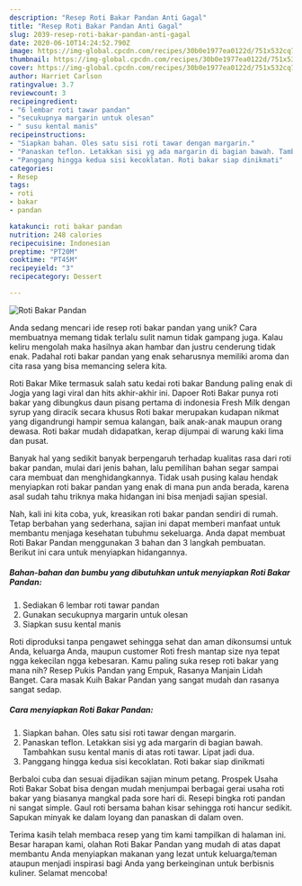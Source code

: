 ```yaml
---
description: "Resep Roti Bakar Pandan Anti Gagal"
title: "Resep Roti Bakar Pandan Anti Gagal"
slug: 2039-resep-roti-bakar-pandan-anti-gagal
date: 2020-06-10T14:24:52.790Z
image: https://img-global.cpcdn.com/recipes/30b0e1977ea0122d/751x532cq70/roti-bakar-pandan-foto-resep-utama.jpg
thumbnail: https://img-global.cpcdn.com/recipes/30b0e1977ea0122d/751x532cq70/roti-bakar-pandan-foto-resep-utama.jpg
cover: https://img-global.cpcdn.com/recipes/30b0e1977ea0122d/751x532cq70/roti-bakar-pandan-foto-resep-utama.jpg
author: Harriet Carlson
ratingvalue: 3.7
reviewcount: 3
recipeingredient:
- "6 lembar roti tawar pandan"
- "secukupnya margarin untuk olesan"
- " susu kental manis"
recipeinstructions:
- "Siapkan bahan. Oles satu sisi roti tawar dengan margarin."
- "Panaskan teflon. Letakkan sisi yg ada margarin di bagian bawah. Tambahkan susu kental manis di atas roti tawar. Lipat jadi dua."
- "Panggang hingga kedua sisi kecoklatan. Roti bakar siap dinikmati"
categories:
- Resep
tags:
- roti
- bakar
- pandan

katakunci: roti bakar pandan 
nutrition: 248 calories
recipecuisine: Indonesian
preptime: "PT20M"
cooktime: "PT45M"
recipeyield: "3"
recipecategory: Dessert

---
```



![Roti Bakar Pandan](https://img-global.cpcdn.com/recipes/30b0e1977ea0122d/751x532cq70/roti-bakar-pandan-foto-resep-utama.jpg)

Anda sedang mencari ide resep roti bakar pandan yang unik? Cara membuatnya memang tidak terlalu sulit namun tidak gampang juga. Kalau keliru mengolah maka hasilnya akan hambar dan justru cenderung tidak enak. Padahal roti bakar pandan yang enak seharusnya memiliki aroma dan cita rasa yang bisa memancing selera kita.

Roti Bakar Mike termasuk salah satu kedai roti bakar Bandung paling enak di Jogja yang lagi viral dan hits akhir-akhir ini. Dapoer Roti Bakar punya roti bakar yang dibungkus daun pisang pertama di indonesia Fresh Milk dengan syrup yang diracik secara khusus Roti bakar merupakan kudapan nikmat yang digandrungi hampir semua kalangan, baik anak-anak maupun orang dewasa. Roti bakar mudah didapatkan, kerap dijumpai di warung kaki lima dan pusat.

Banyak hal yang sedikit banyak berpengaruh terhadap kualitas rasa dari roti bakar pandan, mulai dari jenis bahan, lalu pemilihan bahan segar sampai cara membuat dan menghidangkannya. Tidak usah pusing kalau hendak menyiapkan roti bakar pandan yang enak di mana pun anda berada, karena asal sudah tahu triknya maka hidangan ini bisa menjadi sajian spesial.


Nah, kali ini kita coba, yuk, kreasikan roti bakar pandan sendiri di rumah. Tetap berbahan yang sederhana, sajian ini dapat memberi manfaat untuk membantu menjaga kesehatan tubuhmu sekeluarga. Anda dapat membuat Roti Bakar Pandan menggunakan 3 bahan dan 3 langkah pembuatan. Berikut ini cara untuk menyiapkan hidangannya.

<!--inarticleads1-->

##### Bahan-bahan dan bumbu yang dibutuhkan untuk menyiapkan Roti Bakar Pandan:

1. Sediakan 6 lembar roti tawar pandan
1. Gunakan secukupnya margarin untuk olesan
1. Siapkan  susu kental manis


Roti diproduksi tanpa pengawet sehingga sehat dan aman dikonsumsi untuk Anda, keluarga Anda, maupun customer Roti fresh mantap size nya tepat ngga kekecilan ngga kebesaran. Kamu paling suka resep roti bakar yang mana nih? Resep Pukis Pandan yang Empuk, Rasanya Manjain Lidah Banget. Cara masak Kuih Bakar Pandan yang sangat mudah dan rasanya sangat sedap. 

<!--inarticleads2-->

##### Cara menyiapkan Roti Bakar Pandan:

1. Siapkan bahan. Oles satu sisi roti tawar dengan margarin.
1. Panaskan teflon. Letakkan sisi yg ada margarin di bagian bawah. Tambahkan susu kental manis di atas roti tawar. Lipat jadi dua.
1. Panggang hingga kedua sisi kecoklatan. Roti bakar siap dinikmati


Berbaloi cuba dan sesuai dijadikan sajian minum petang. Prospek Usaha Roti Bakar Sobat bisa dengan mudah menjumpai berbagai gerai usaha roti bakar yang biasanya mangkal pada sore hari di. Resepi bingka roti pandan ni sangat simple. Gaul roti bersama bahan kisar sehingga roti hancur sedikit. Sapukan minyak ke dalam loyang dan panaskan di dalam oven. 

Terima kasih telah membaca resep yang tim kami tampilkan di halaman ini. Besar harapan kami, olahan Roti Bakar Pandan yang mudah di atas dapat membantu Anda menyiapkan makanan yang lezat untuk keluarga/teman ataupun menjadi inspirasi bagi Anda yang berkeinginan untuk berbisnis kuliner. Selamat mencoba!
